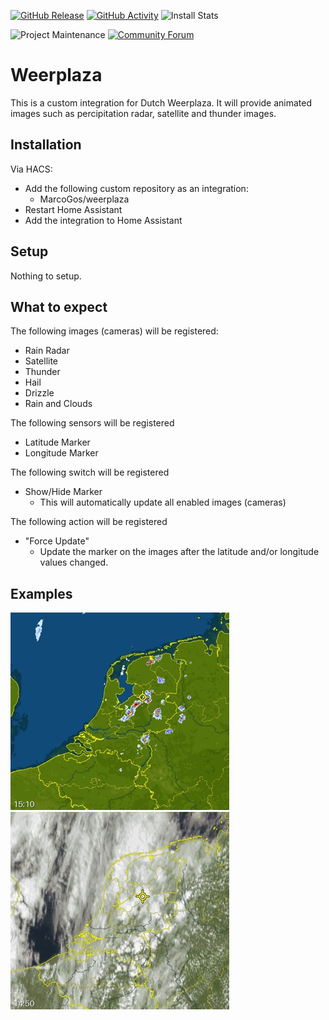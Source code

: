 [![GitHub Release][releases-shield]][releases]
[![GitHub Activity][commits-shield]][commits]
![Install Stats][stats]

![Project Maintenance][maintenance-shield]
[![Community Forum][forum-shield]][forum]

# Weerplaza

This is a custom integration for Dutch Weerplaza. It will provide animated images such as percipitation radar, satellite and thunder images.

## Installation

Via HACS:

- Add the following custom repository as an integration:
    - MarcoGos/weerplaza
- Restart Home Assistant
- Add the integration to Home Assistant

## Setup

Nothing to setup.

## What to expect

The following images (cameras) will be registered:

- Rain Radar
- Satellite
- Thunder
- Hail
- Drizzle
- Rain and Clouds

The following sensors will be registered

- Latitude Marker
- Longitude Marker

The following switch will be registered

- Show/Hide Marker
    - This will automatically update all enabled images (cameras)

The following action will be registered

- "Force Update"
    - Update the marker on the images after the latitude and/or longitude values changed.

## Examples

![RainRadar](/assets/camera_weerplaza_rain_radar_example.jpg)
![Satellite](/assets/camera_weerplaza_satellite_example.jpg)



[commits-shield]: https://img.shields.io/github/commit-activity/y/MarcoGos/weerplaza.svg?style=for-the-badge
[commits]: https://github.com/MarcoGos/weerplaza/commits/main
[forum-shield]: https://img.shields.io/badge/community-forum-brightgreen.svg?style=for-the-badge
[forum]: https://community.home-assistant.io/
[maintenance-shield]: https://img.shields.io/badge/maintainer-%40MarcoGos-blue.svg?style=for-the-badge
[releases-shield]: https://img.shields.io/github/release/MarcoGos/weerplaza.svg?style=for-the-badge
[releases]: https://github.com/MarcoGos/weerplaza/releases
[stats]: https://img.shields.io/badge/dynamic/json?color=41BDF5&logo=home-assistant&label=integration%20usage&suffix=%20installs&cacheSeconds=15600&url=https://analytics.home-assistant.io/custom_integrations.json&query=$.weerplaza.total&style=for-the-badge
